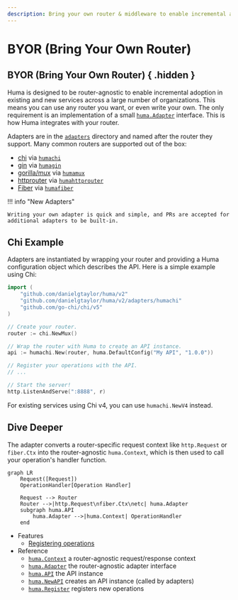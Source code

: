 ```yaml
---
description: Bring your own router & middleware to enable incremental adoption across a large number of organizations.
---
```


# BYOR (Bring Your Own Router)

## BYOR (Bring Your Own Router) { .hidden }

Huma is designed to be router-agnostic to enable incremental adoption in existing and new services across a large number of organizations. This means you can use any router you want, or even write your own. The only requirement is an implementation of a small [`huma.Adapter`](https://pkg.go.dev/github.com/danielgtaylor/huma/v2#Adapter) interface. This is how Huma integrates with your router.

Adapters are in the [`adapters`](https://github.com/danielgtaylor/huma/tree/main/adapters) directory and named after the router they support. Many common routers are supported out of the box:

-   [chi](https://github.com/go-chi/chi) via [`humachi`](https://pkg.go.dev/github.com/danielgtaylor/huma/v2/adapters/humachi)
-   [gin](https://gin-gonic.com/) via [`humagin`](https://pkg.go.dev/github.com/danielgtaylor/huma/v2/adapters/humagin)
-   [gorilla/mux](https://github.com/gorilla/mux) via [`humamux`](https://pkg.go.dev/github.com/danielgtaylor/huma/v2/adapters/humamux)
-   [httprouter](https://github.com/julienschmidt/httprouter) via [`humahttprouter`](https://pkg.go.dev/github.com/danielgtaylor/huma/v2/adapters/humahttprouter)
-   [Fiber](https://gofiber.io/) via [`humafiber`](https://pkg.go.dev/github.com/danielgtaylor/huma/v2/adapters/humafiber)

!!! info "New Adapters"

    Writing your own adapter is quick and simple, and PRs are accepted for additional adapters to be built-in.

## Chi Example

Adapters are instantiated by wrapping your router and providing a Huma configuration object which describes the API. Here is a simple example using Chi:

```go title="main.go"
import (
	"github.com/danielgtaylor/huma/v2"
	"github.com/danielgtaylor/huma/v2/adapters/humachi"
	"github.com/go-chi/chi/v5"
)

// Create your router.
router := chi.NewMux()

// Wrap the router with Huma to create an API instance.
api := humachi.New(router, huma.DefaultConfig("My API", "1.0.0"))

// Register your operations with the API.
// ...

// Start the server!
http.ListenAndServe(":8888", r)
```

For existing services using Chi v4, you can use `humachi.NewV4` instead.

## Dive Deeper

The adapter converts a router-specific request context like `http.Request` or `fiber.Ctx` into the router-agnostic `huma.Context`, which is then used to call your operation's handler function.

```mermaid
graph LR
	Request([Request])
	OperationHandler[Operation Handler]

	Request --> Router
	Router -->|http.Request\nfiber.Ctx\netc| huma.Adapter
	subgraph huma.API
		huma.Adapter -->|huma.Context| OperationHandler
	end
```

-   Features
    -   [Registering operations](./operations.md)
-   Reference
    -   [`huma.Context`](https://pkg.go.dev/github.com/danielgtaylor/huma/v2#Context) a router-agnostic request/response context
    -   [`huma.Adapter`](https://pkg.go.dev/github.com/danielgtaylor/huma/v2#Adapter) the router-agnostic adapter interface
    -   [`huma.API`](https://pkg.go.dev/github.com/danielgtaylor/huma/v2#API) the API instance
    -   [`huma.NewAPI`](https://pkg.go.dev/github.com/danielgtaylor/huma/v2#NewAPI) creates an API instance (called by adapters)
    -   [`huma.Register`](https://pkg.go.dev/github.com/danielgtaylor/huma/v2#Register) registers new operations
